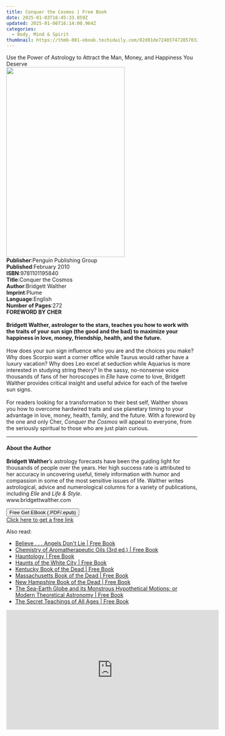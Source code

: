 ```yaml
---
title: Conquer the Cosmos | Free Book
date: 2025-01-03T16:45:33.859Z
updated: 2025-01-06T16:14:00.964Z
categories:
  - Body, Mind & Spirit
thumbnail: https://thmb-001-ebook.techidaily.com/82d01de724037472857032d25d11d69f751f21748dcf86aa28efb07cc018352c.jpg
---
```

<main id="book-container">
  <div class="flex flex-col">
    <div class="book-brief flex-1 py-6 px-4 sm:p-6 md:py-10 md:px-8">
      <!-- brief-->
      <div class="book-brief-main">
        Use the Power of Astrology to Attract the Man, Money, and Happiness You
        Deserve
      </div>
    </div>
    <div
      class="book-meta-info flex-1 grid gap-4 col-start-1 col-end-3 row-start-1 sm:mb-6 sm:grid-cols-4 lg:gap-6 lg:col-start-2 lg:row-end-6 lg:row-span-6 lg:mb-0"
    >
      <div
        class="book-meta-info-left place-content-center mt-4 p-4 text-sm leading-6 col-start-2 col-span-2 dark:text-slate-400"
      >
        <img
          class="w-full h-500 object-cover rounded-lg sm:h-255 sm:col-span-2 lg:col-span-full"
          src="https://img-001-ebook.techidaily.com/3bb3da84cb879589d811966f3321bd602da57e3203109a5a2f743396844040b8.jpg"
          alt=""
          width="312"
          height="500"
        />
      </div>
      <div
        class="book-meta-info-right mt-2 col-start-1 row-start-2 col-span-3 self-center"
      >
        <!-- meta data  -->
        <div class="flex flex-col px-4 md:px-8">
          <div class="flex-1">
            <strong>Publisher</strong>:<span class="px-2"
              >Penguin Publishing Group</span
            >
          </div>
          <div class="flex-1">
            <strong>Published</strong>:<span class="px-2">February 2010</span>
          </div>
          <div class="flex-1">
            <strong>ISBN</strong>:<span class="px-2">9781101195840</span>
          </div>
          <div class="flex-1">
            <strong>Title</strong>:<span class="px-2">Conquer the Cosmos</span>
          </div>
          <div class="flex-1">
            <strong>Author</strong>:<span class="px-2">Bridgett Walther</span>
          </div>
          <div class="flex-1">
            <strong>Imprint</strong>:<span class="px-2">Plume</span>
          </div>
          <div class="flex-1">
            <strong>Language</strong>:<span class="px-2">English</span>
          </div>
          <div class="flex-1">
            <strong>Number of Pages</strong>:<span class="px-2">272</span>
          </div>
        </div>
      </div>
    </div>
    <div class="book-description flex-1 py-6 px-4 sm:p-6 md:py-10 md:px-8">
      <div class="book-description-main">
        <div accordion-content="" id="description">
          <b
            >FOREWORD BY CHER<br /><br />Bridgett Walther, astrologer to the
            stars, teaches you how to work with the traits of your sun sign (the
            good and the bad) to maximize your happiness in love, money,
            friendship, health, and the future.</b
          ><br /><br />
          How does your sun sign influence who you are and the choices you make?
          Why does Scorpio want a corner office while Taurus would rather have a
          luxury vacation? Why does Leo excel at seduction while Aquarius is
          more interested in studying string theory? In the sassy, no-nonsense
          voice thousands of fans of her horoscopes in <i>Elle</i> have come to
          love, Bridgett Walther provides critical insight and useful advice for
          each of the twelve sun signs. <br /><br />
          For readers looking for a transformation to their best self, Walther
          shows you how to overcome hardwired traits and use planetary timing to
          your advantage in love, money, health, family, and the future. With a
          foreword by the one and only Cher, <i>Conquer the Cosmos</i> will
          appeal to everyone, from the seriously spiritual to those who are just
          plain curious.
        </div>
        <div class="accordion-fader"></div>
      </div>
    </div>
    <div class="book-excerpts flex-1 py-6 px-4 sm:p-6 md:py-10 md:px-8">
      <!-- excerpts-->
      <div class="book-excerpts-main">
        <hr />
        <h4 class="placeholder placeholder-heading">
          <span>About the Author</span>
        </h4>
        <p>
          <b>Bridgett Walther</b>’s astrology forecasts have been the guiding
          light for thousands of people over the years. Her high success rate is
          attributed to her accuracy in uncovering useful, timely information
          with humor and compassion in some of the most sensitive issues of
          life. Walther writes astrological, advice and numerological columns
          for a variety of publications,
          including&nbsp;<i>Elle</i>&nbsp;and&nbsp;<i>Life &amp; Style</i
          >.&nbsp;<br />www.bridgettwalther.com
        </p>
      </div>
    </div>
    <div
      class="book-about-author flex-1 py-6 px-4 sm:p-6 md:py-10 md:px-8"
    ></div>
    <div class="book-free-get flex-1 py-6 px-4 sm:p-6 md:py-10 md:px-8">
      <button
        id="btn-free-get"
        class="bg-blue-500 hover:bg-blue-700 text-white font-bold py-2 px-4 rounded"
      >
        Free Get EBook (.PDF/.epub)
      </button>
      <div id="countdown-display" class="px-2 text-lg mt-2"></div>
      <a
        id="free-link"
        class="hidden bg-blue-500 hover:bg-blue-700 text-white font-bold py-2 px-4 rounded"
        href="https://www.ebooks.com/en-us/book/480049/conquer-the-cosmos/bridgett-walther/"
        target="_blank"
        >Click here to get a free link</a
      >
    </div>
    <script>
      let countdownTime = 0;
      let countdownInterval = null;
      document
        .getElementById('btn-free-get')
        .addEventListener('click', startCountdown);
      function startCountdown() {
        countdownTime = new Date().getTime() + 60000 * 3;
        countdownInterval = setInterval(updateCountdown, 1000);
        document.getElementById('btn-free-get').disabled = true;
        document
          .getElementById('btn-free-get')
          .classList.add('bg-gray-500', 'cursor-not-allowed');
      }
      function updateCountdown() {
        let currentTime = new Date().getTime();
        let timeLeft = countdownTime - currentTime;
        let secondsLeft = Math.floor(timeLeft / 1000);
        document.getElementById('countdown-display').innerHTML =
          `Remaining time: ${secondsLeft} seconds.`;
        if (secondsLeft <= 0) {
          clearInterval(countdownInterval);
          document.getElementById('btn-free-get').classList.add('hidden');
          document.getElementById('free-link').classList.remove('hidden');
          document.getElementById('countdown-display').innerHTML = '';
        }
      }
    </script>
  </div>
</main>

<ins class="adsbygoogle"
      style="display:block"
      data-ad-client="ca-pub-7571918770474297"
      data-ad-slot="8358498916"
      data-ad-format="auto"
      data-full-width-responsive="true"></ins>
    

<span class="atpl-alsoreadstyle">Also read:</span>
<div><ul>
<li><a href="https://novels-ebooks.techidaily.com/210091971-9780997466683-believe-angels-dont-lie/"><u>Believe . . . Angels Don't Lie | Free Book</u></a></li>
<li><a href="https://novels-ebooks.techidaily.com/210091631-9781000249002-chemistry-of-aromatherapeutic-oils-3rd-ed/"><u>Chemistry of Aromatherapeutic Oils (3rd ed.) | Free Book</u></a></li>
<li><a href="https://novels-ebooks.techidaily.com/210091551-9780857304216-hauntology/"><u>Hauntology | Free Book</u></a></li>
<li><a href="https://novels-ebooks.techidaily.com/210091788-9781439668054-haunts-of-the-white-city/"><u>Haunts of the White City | Free Book</u></a></li>
<li><a href="https://novels-ebooks.techidaily.com/210091797-9781614234388-kentucky-book-of-the-dead/"><u>Kentucky Book of the Dead | Free Book</u></a></li>
<li><a href="https://novels-ebooks.techidaily.com/210091755-9781614237372-massachusetts-book-of-the-dead/"><u>Massachusetts Book of the Dead | Free Book</u></a></li>
<li><a href="https://novels-ebooks.techidaily.com/210091798-9781614237105-new-hampshire-book-of-the-dead/"><u>New Hampshire Book of the Dead | Free Book</u></a></li>
<li><a href="https://novels-ebooks.techidaily.com/210091288-9781528767002-the-sea-earth-globe-and-its-monstrous-hypothetical-motions-or-modern-theoretical-astronomy/"><u>The Sea-Earth Globe and its Monstrous Hypothetical Motions; or Modern Theoretical Astronomy | Free Book</u></a></li>
<li><a href="https://novels-ebooks.techidaily.com/210091430-9781515445456-the-secret-teachings-of-all-ages/"><u>The Secret Teachings of All Ages | Free Book</u></a></li>
</ul></div>

<!-- affiliate ads begin -->
<iframe width="560" height="315" src="https://www.youtube.com/embed/qv4Qm7kpeMs?si=9fv5SOS5a2DvixTK" title="YouTube video player" frameborder="0" allow="accelerometer; autoplay; clipboard-write; encrypted-media; gyroscope; picture-in-picture; web-share" referrerpolicy="strict-origin-when-cross-origin" allowfullscreen></iframe>
<!-- affiliate ads end -->

